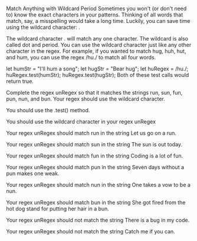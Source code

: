 Match Anything with Wildcard Period
Sometimes you won't (or don't need to) know the exact characters in your patterns. Thinking of all words that match, say, a misspelling would take a long time. Luckily, you can save time using the wildcard character: .

The wildcard character . will match any one character. The wildcard is also called dot and period. You can use the wildcard character just like any other character in the regex. For example, if you wanted to match hug, huh, hut, and hum, you can use the regex /hu./ to match all four words.

let humStr = "I'll hum a song";
let hugStr = "Bear hug";
let huRegex = /hu./;
huRegex.test(humStr);
huRegex.test(hugStr);
Both of these test calls would return true.

Complete the regex unRegex so that it matches the strings run, sun, fun, pun, nun, and bun. Your regex should use the wildcard character.

You should use the .test() method.

You should use the wildcard character in your regex unRegex

Your regex unRegex should match run in the string Let us go on a run.

Your regex unRegex should match sun in the string The sun is out today.

Your regex unRegex should match fun in the string Coding is a lot of fun.

Your regex unRegex should match pun in the string Seven days without a pun makes one weak.

Your regex unRegex should match nun in the string One takes a vow to be a nun.

Your regex unRegex should match bun in the string She got fired from the hot dog stand for putting her hair in a bun.

Your regex unRegex should not match the string There is a bug in my code.

Your regex unRegex should not match the string Catch me if you can.